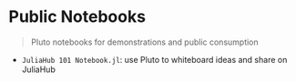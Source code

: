 # Public Notebooks

> Pluto notebooks for demonstrations and public consumption

- `JuliaHub 101 Notebook.jl`: use Pluto to whiteboard ideas and share on JuliaHub
